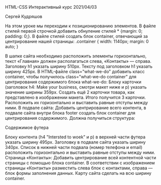 HTML-CSS
Интерактивный курс 2021/04/03

Сергей Кудряшов

На этом уроке мы переходим к позиционированию элементов.
В файле стилей первой строчкой добавить обнуление стилей * {margin: 0; padding: 0;}.
В файле стилей создать блок container, отвечающий за центрирование нашей страницы: 
.container { width: 1140px; margin: 0 auto; }

В шапке сайта необходимо расположить элементы горизонтально, текст «Главная» должен располагаться слева, «Контакты» — справа. 
Заголовку h1 указать ширину 510px.
Тексту под заголовком h1 указать ширину 425px.
В HTML-файле class="what-we-do" добавить класс container, чтобы получилось class="what-we-do container" для центрирования содержимого блока what-we-do:
Блоку карточки (заголовок h4: Make your business, смотри макет ниже и p) указать значение ширины 359px.
Создать ещё 2 карточки товара, как представлено в изображении макета. Итого получится 3 карточки. 
Расположить их горизонтально и выставить равные отступы между ними.
В подвале сайта:
Добавить центрирование всего контента, в подвале сайта внутри блока footer создать блок container для центрирования содержимого. Должна получиться структура:
<div class="footer">
<div class="container">Содержимое футера</div>
</div>


Блоку контента (h4 "Intersted to woek" и p) в верхней части футера указать ширину 495px.
Заголовку в подвале сайта указать ширину 340px. 
Список в нижней части подвала (номер телефона и email) расположить горизонтально и выставить равные отступы между ними.
Страница «Контакты»:
Добавить центрирование всей контентной части страницы с помощью блока container.
В соответствии с изображением страницы «Контакты» разместить слева блок с контактами, справа — блок формы заполнения данных.
Карту сайта сделать на всю ширину container.
